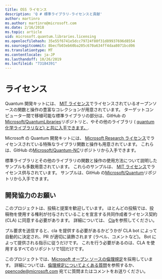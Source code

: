 ```yaml
---
title: OSS ライセンス
description: 'Q # 標準ライブラリ-ライセンスと貢献'
author: martinro
ms.author: martinro@microsoft.com
ms.date: 2/16/2018
ms.topic: article
uid: microsoft.quantum.libraries.licensing
ms.openlocfilehash: 35e55f6741e5dcc79724f80f31d89937696d8554
ms.sourcegitcommit: 8becfb03eb60ba205c670a634ff4daa8071bcd06
ms.translationtype: MT
ms.contentlocale: ja-JP
ms.lasthandoff: 10/26/2019
ms.locfileid: "73184391"
---
```

# <a name="licensing"></a>ライセンス #

Quantum 開発キットには、 [MIT ライセンス](https://github.com/Microsoft/Quantum/blob/master/LICENSE.txt)でライセンスされているオープンソースの関数と操作の豊富なコレクションが用意されています。
ターゲットコンピューター間で移植可能な標準ライブラリの部分は、GitHub の[Microsoft/QuantumLibraries](https://github.com/Microsoft/QuantumLibraries)リポジトリと、やその他のライブラリ ( [quantum 化学ライブラリなど) と共に入手できます。](xref:microsoft.quantum.chemistry.concepts.intro).

Microsoft の Quantum 開発キットには、 [Microsoft Research ライセンス](https://github.com/Microsoft/Quantum-NC/blob/master/LICENSE)でライセンスされている特殊なライブラリ関数と操作も用意されています。
これらは、GitHub の[Microsoft/Quantum-NC](https://github.com/microsoft/quantum-nc)リポジトリから入手できます。

標準ライブラリとその他のライブラリの関数と操作の使用方法について説明したサンプルも多数用意されています。
これらのサンプルは、 [MIT ライセンス](https://github.com/Microsoft/Quantum/blob/master/LICENSE.txt)でライセンス供与されています。
サンプルは、GitHub の[Microsoft/Quantum](https://github.com/Microsoft/Quantum)リポジトリから入手できます。

## <a name="contributing"></a>開発協力のお願い ##

このプロジェクトは、投稿と提案を歓迎しています。
ほとんどの投稿では、投稿物を使用する権利が付与されていることを宣言する共同作成者ライセンス契約 (CLA) に同意する必要があります。 詳細については、 [Cla](https://cla.microsoft.com)を参照してください。

プル要求を送信すると、cla を提供する必要があるかどうかが CLA bot によって自動的に決定され、PR が適切に装飾されます (ラベル、コメントなど)。 Bot によって提供される指示に従うだけです。 これを行う必要があるのは、CLA を使用するすべてのリポジトリで1回だけです。

このプロジェクトでは、[Microsoft オープン ソースの倫理規定](https://opensource.microsoft.com/codeofconduct/)を採用しています。
詳細については、[倫理規定についてよくある質問](https://opensource.microsoft.com/codeofconduct/faq/)を参照するか、[opencode@microsoft.com](mailto:opencode@microsoft.com) 宛てに質問またはコメントをお送りください。
